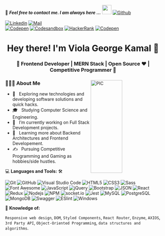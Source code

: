 📝 ***Feel free to contact me. I am always here ...*** <img src="https://media.giphy.com/media/WUlplcMpOCEmTGBtBW/giphy.gif" width="30">  [![Github](https://img.shields.io/github/followers/Viola-George?label=Follow%20Me&style=social)](https://github.com/Viola-George)
<br>
<br>
[![Linkedin](https://img.shields.io/badge/LinkedIn-Viola%20George-blue?logo=Linkedin&logoColor=blue&labelColor=black)](https://www.linkedin.com/in/viola-george-4b49831aa/)
[![Mail](https://img.shields.io/badge/mail-violageorgekamalmansour.com-blue?logo=Gmail&logoColor=blue&labelColor=black)](mailto:violageorgekamalmansour.com)
<br>
[![Codepen](https://img.shields.io/badge/Codepen-Viola%20George-gray?logo=codepen&logoColor=white&labelColor=black)](https://codepen.io/ViolaGeorge)
[![Codesandbox](https://img.shields.io/badge/Codesandbox-Viola%20George-gray?logo=codesandbox&logoColor=white&labelColor=black)](https://codesandbox.io/u/Viola-George)
[![HackerRank](https://img.shields.io/badge/HackerRank-ViolaGeorge-brightgreen?logo=HackerRank&logoColor=Green&labelColor=black)](https://www.hackerrank.com/violageorge)
[![Codepen](https://img.shields.io/badge/Codewars-Viola%20George-maroon?logo=codewars&logoColor=maroon&labelColor=black)](https://www.codewars.com/users/Viola-George)
<!-- [![HitCount](http://hits.dwyl.com/Viola-George/Viola-George.svg)](http://hits.dwyl.com/Viola-George/Viola-George) -->


<h1 align="center">Hey there! I'm Viola George Kamal 👋 </h1>
<h3 align="center">🚀 Frontend Developer | MERN Stack | Open Source ♥ | Competitive Programmer  🚀</h3>
<div>
<img width = "45%" align="right" alt="PIC" height="300px" src="https://user-images.githubusercontent.com/111996941/220513120-9d514ca6-8c23-4fe5-a8b2-c579c7f5a9e3.png" />
<div align="left"> 
  <h3> 👨🏻‍💻 About Me </h3>

  - 🤔 &nbsp; Exploring new technologies and developing software solutions and quick hacks.
  - 🎓 &nbsp; Studying Computer Science and Engineering.
  - 💼 &nbsp; I’m currently working on Full Stack Development projects.
  - 🌱 &nbsp; Learning more about Backend Architectures and Frontend Developement.
  - ✍️ &nbsp; Pursuing Competitive Programming and Gaming as hobbies/side hustles.  
</div> 
</div>


💻 **Languages and Tools:** 🛠️<br>

![Git](https://img.shields.io/badge/-Git-000000?style=flat&logo=git&logoColor=F05032&labelColor=ffffff)
![GitHub](https://img.shields.io/badge/-GitHub-000000?style=flat&logo=github&logoColor=000000&labelColor=ffffff)
![Visual Studio Code](https://img.shields.io/badge/-VSCode-000000?style=flat&logo=visual-studio-code&labelColor=007ACC)
![HTML5](https://img.shields.io/badge/-HTML5-000000?style=flat&logo=html5&logoColor=ffffff&labelColor=E34F26)
![CSS3](https://img.shields.io/badge/-CSS3-000000?style=flat&logo=css3&logoColor=ffffff&labelColor=1572B6) 
![Sass](https://img.shields.io/badge/-Sass-000000?style=flat&logo=sass&logoColor=ffffff&labelColor=%23CC6699)
![Font Awesome](https://img.shields.io/badge/-font%20awesome-000000?style=flat&logo=font-awesome&logoColor=339AF0&labelColor=ffffff)
![JavaScript](https://img.shields.io/badge/-JavaScript-000000?style=flat&logo=javascript)
![jQuery](https://img.shields.io/badge/-jQuery-000000?style=flat&logo=jQuery&logoColor=0769AD&labelColor=ffffff)
![Bootstrap](https://img.shields.io/badge/-Bootstrap-000000?style=flat&logo=bootstrap&logoColor=ffffff&labelColor=563D7C)
![JSON](https://img.shields.io/badge/-JSON-000000?style=flat&logo=JSON&logoColor=000000&labelColor=ffffff)
![React](https://img.shields.io/badge/-React-000000?style=flat&logo=react)
![Redux](https://img.shields.io/badge/-Redux-000000?style=flat&logo=redux&logoColor=764ABC&labelColor=ffffff)
![Nodejs](https://img.shields.io/badge/-Nodejs-000000?style=flat&logo=Node.js)
![NPM](https://img.shields.io/badge/-npm-000000?style=flat&logo=npm&labelColor=ffffff)
![socket.io](https://img.shields.io/badge/-Socket.Io-000000?style=flat&logo=socket.io&logoColor=000000&labelColor=ffffff)
![Jest](https://img.shields.io/badge/-Jest-000000?style=flat&logo=Jest&logoColor=C21325&labelColor=ffffff)
![MySQL](https://img.shields.io/badge/-MySQL-000000?style=flat&logo=mysql&labelColor=ffffff)
![PostgreSQL](https://img.shields.io/badge/-PostgreSQL-000000?style=flat&logo=postgresql&logoColor=ffffff&labelColor=336791)
![MongoDB](https://img.shields.io/badge/-MongoDB-000000?style=flat&logo=mongodb&labelColor=ffffff)
![Swagger](https://img.shields.io/badge/-Swagger-000000?style=flat&logo=swagger)
![ESlint](https://img.shields.io/badge/-ESlint-000000?style=flat&logo=ESlint&labelColor=4B32C3)
![Windows](https://img.shields.io/badge/-Windows-000000?style=flat&logo=windows&logoColor=ffffff&labelColor=0078D6)

🧐 **Knowledge of:**<br>

`Responsive web design`, `DOM`, `Styled Components`, `React Router`, `Enzyme`, `AXIOS`, `3rd Party API`, `Object-Oriented Programming`, `data structures and algorithms`.
